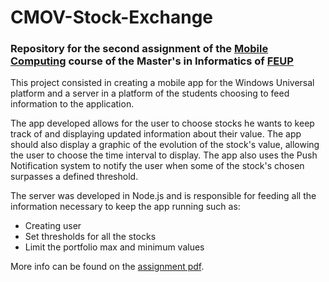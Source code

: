 # CMOV-Stock-Exchange

### Repository for the second assignment of the [Mobile Computing](https://sigarra.up.pt/feup/pt/ucurr_geral.ficha_uc_view?pv_ocorrencia_id=384972) course of the Master's in Informatics of [FEUP](https://sigarra.up.pt/feup/pt/web_page.inicial)

This project consisted in creating a mobile app for the Windows Universal platform and a server in a platform of the students choosing to feed information to the application.

The app developed allows for the user to choose stocks he wants to keep track of and displaying updated information about their value. The app should also display a graphic of the evolution of the stock's value, allowing the user to choose the time interval to display. The app also uses the Push Notification system to notify the user when some of the stock's chosen surpasses a defined threshold.

The server was developed in Node.js and is responsible for feeding all the information necessary to keep the app running such as:

* Creating user
* Set thresholds for all the stocks
* Limit the portfolio max and minimum values

More info can be found on the [assignment pdf](https://github.com/CMatias/CMOV-Stock-Exchange/blob/master/assignment.pdf).
